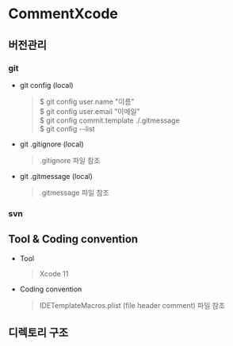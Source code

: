 # CommentXcode
## 버전관리
### git
- git config (local)  
    > $ git config user.name "이름"  
    > $ git config user.email "이메일"  
    > $ git config commit.template ./.gitmessage  
    > $ git config --list  

- git .gitignore (local)  
    > .gitignore 파일 참조  

- git .gitmessage (local)  
    > .gitmessage 파일 참조  
    
### svn

## Tool & Coding convention
- Tool
    > Xcode 11 

- Coding convention
    > IDETemplateMacros.plist (file header comment) 파일 참조


## 디렉토리 구조